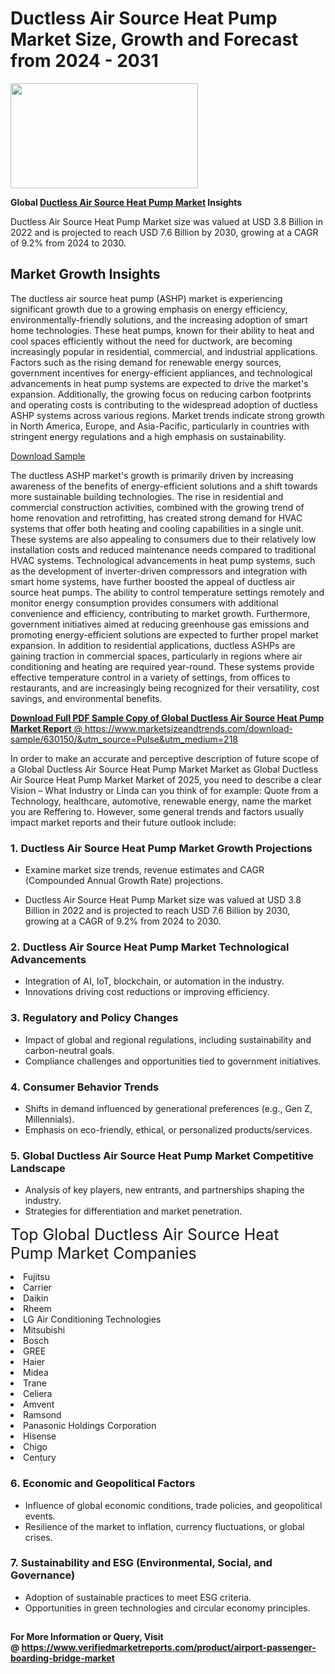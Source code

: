 <H1>Ductless Air Source Heat Pump Market Size, Growth and Forecast from 2024 - 2031</H1><img class="aligncenter size-medium wp-image-584254" src="https://thirdeyenews.in/wp-content/uploads/2024/09/Global-Market-Research-300x168.jpeg" alt="" width="300" height="168" /><p><strong>Global&nbsp;<a href="https://www.marketsizeandtrends.com/download-sample/630150/&amp;utm_source=Pulse&amp;utm_medium=218">Ductless Air Source Heat Pump Market</a> Insights</strong></p><p>Ductless Air Source Heat Pump Market size was valued at USD 3.8 Billion in 2022 and is projected to reach USD 7.6 Billion by 2030, growing at a CAGR of 9.2% from 2024 to 2030.</p><p><h2>Market Growth Insights</h2> <p>The ductless air source heat pump (ASHP) market is experiencing significant growth due to a growing emphasis on energy efficiency, environmentally-friendly solutions, and the increasing adoption of smart home technologies. These heat pumps, known for their ability to heat and cool spaces efficiently without the need for ductwork, are becoming increasingly popular in residential, commercial, and industrial applications. Factors such as the rising demand for renewable energy sources, government incentives for energy-efficient appliances, and technological advancements in heat pump systems are expected to drive the market's expansion. Additionally, the growing focus on reducing carbon footprints and operating costs is contributing to the widespread adoption of ductless ASHP systems across various regions. Market trends indicate strong growth in North America, Europe, and Asia-Pacific, particularly in countries with stringent energy regulations and a high emphasis on sustainability.</p> <p><a href="download_sample_link" target="_blank">Download Sample</a></p> <p>The ductless ASHP market's growth is primarily driven by increasing awareness of the benefits of energy-efficient solutions and a shift towards more sustainable building technologies. The rise in residential and commercial construction activities, combined with the growing trend of home renovation and retrofitting, has created strong demand for HVAC systems that offer both heating and cooling capabilities in a single unit. These systems are also appealing to consumers due to their relatively low installation costs and reduced maintenance needs compared to traditional HVAC systems. Technological advancements in heat pump systems, such as the development of inverter-driven compressors and integration with smart home systems, have further boosted the appeal of ductless air source heat pumps. The ability to control temperature settings remotely and monitor energy consumption provides consumers with additional convenience and efficiency, contributing to market growth. Furthermore, government initiatives aimed at reducing greenhouse gas emissions and promoting energy-efficient solutions are expected to further propel market expansion. In addition to residential applications, ductless ASHPs are gaining traction in commercial spaces, particularly in regions where air conditioning and heating are required year-round. These systems provide effective temperature control in a variety of settings, from offices to restaurants, and are increasingly being recognized for their versatility, cost savings, and environmental benefits.</p> <p><a href="get_more_link" target="_blank"></p><p><span class=""><strong>Download Full PDF Sample Copy of Global Ductless Air Source Heat Pump Market Report</strong> @ <a href="https://www.marketsizeandtrends.com/download-sample/630150/&amp;utm_source=Pulse&amp;utm_medium=218" target="_blank">https://www.marketsizeandtrends.com/download-sample/630150/&amp;utm_source=Pulse&amp;utm_medium=218</a></span></p><p>In order to make an accurate and perceptive description of future scope of a Global&nbsp;Ductless Air Source Heat Pump Market Market as Global&nbsp;Ductless Air Source Heat Pump Market Market of 2025, you need to describe a clear Vision &ndash; What Industry or Linda can you think of for example: Quote from a Technology, healthcare, automotive, renewable energy, name the market you are Reffering to. However, some general trends and factors usually impact market reports and their future outlook include:</p><h3>1.&nbsp;<strong>Ductless Air Source Heat Pump Market Growth Projections</strong></h3><ul><li>Examine market size trends, revenue estimates and CAGR (Compounded Annual Growth Rate) projections.</li><li><p>Ductless Air Source Heat Pump Market size was valued at USD 3.8 Billion in 2022 and is projected to reach USD 7.6 Billion by 2030, growing at a CAGR of 9.2% from 2024 to 2030.</p></li></ul><h3>2.&nbsp;<strong>Ductless Air Source Heat Pump Market Technological Advancements</strong></h3><ul><li>Integration of AI, IoT, blockchain, or automation in the industry.</li><li>Innovations driving cost reductions or improving efficiency.</li></ul><h3>3.&nbsp;<strong>Regulatory and Policy Changes</strong></h3><ul><li>Impact of global and regional regulations, including sustainability and carbon-neutral goals.</li><li>Compliance challenges and opportunities tied to government initiatives.</li></ul><h3>4.&nbsp;<strong>Consumer Behavior Trends</strong></h3><ul><li>Shifts in demand influenced by generational preferences (e.g., Gen Z, Millennials).</li><li>Emphasis on eco-friendly, ethical, or personalized products/services.</li></ul><h3>5.&nbsp;<strong>Global Ductless Air Source Heat Pump Market Competitive Landscape</strong></h3><ul><li>Analysis of key players, new entrants, and partnerships shaping the industry.</li><li>Strategies for differentiation and market penetration.</li></ul><p data-pm-slice="1 1 []"><span style="color: inherit; font-family: inherit; font-size: 25px;">Top Global Ductless Air Source Heat Pump Market Companies</span></p><div class="" data-test-id=""><p><li>Fujitsu</li><li> Carrier</li><li> Daikin</li><li> Rheem</li><li> LG Air Conditioning Technologies</li><li> Mitsubishi</li><li> Bosch</li><li> GREE</li><li> Haier</li><li> Midea</li><li> Trane</li><li> Celiera</li><li> Amvent</li><li> Ramsond</li><li> Panasonic Holdings Corporation</li><li> Hisense</li><li> Chigo</li><li> Century</li></p></div><h3>6.&nbsp;<strong>Economic and Geopolitical Factors</strong></h3><ul><li>Influence of global economic conditions, trade policies, and geopolitical events.</li><li>Resilience of the market to inflation, currency fluctuations, or global crises.</li></ul><h3>7.&nbsp;<strong>Sustainability and ESG (Environmental, Social, and Governance)</strong></h3><ul><li>Adoption of sustainable practices to meet ESG criteria.</li><li>Opportunities in green technologies and circular economy principles.</li></ul><h2><strong style="font-size: 14px;">For More Information or Query, Visit @&nbsp;</strong><a style="background-color: #ffffff; font-size: 14px;" href="https://www.marketsizeandtrends.com/report/ductless-air-source-heat-pump-market/" target="_blank">https://www.verifiedmarketreports.com/product/airport-passenger-boarding-bridge-market</a></h2>
